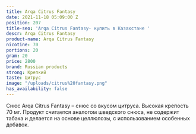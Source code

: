 ```yaml
---
title: Arqa Citrus Fantasy
date: 2021-11-18 05:09:00 Z
position: 207
title-seo: 'Arqa Citrus Fantasy- купить в Казахстане '
descr: Arqa Citrus Fantasy
product-name: Arqa Citrus Fantasy
nicotine: 70
portions: 20
gram: 20
price: 2800
brand: Russian products
strong: Крепкий
taste: Цитрус
image: "/uploads/citrus%20fantasy.png"
has_availability: false
---
```


Снюс Arqa Citrus Fantasy – снюс со вкусом цитруса. Высокая крепость 70 мг. Продукт считается аналогом шведского снюса, не содержит табака и делается на основе целлюлозы, с использованием особенных добавок. 